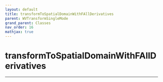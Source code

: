 ```yaml
---
layout: default
title: transformToSpatialDomainWithFAllDerivatives
parent: WVTransformSingleMode
grand_parent: Classes
nav_order: 16
mathjax: true
---
```


#  transformToSpatialDomainWithFAllDerivatives




---

